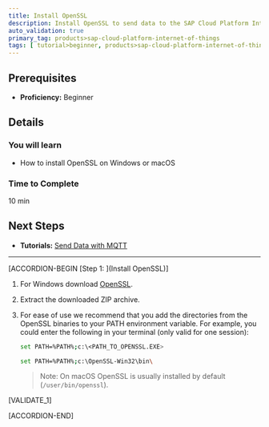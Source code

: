 ```yaml
---
title: Install OpenSSL
description: Install OpenSSL to send data to the SAP Cloud Platform Internet of Things Service Cloud using MQTT and REST.
auto_validation: true
primary_tag: products>sap-cloud-platform-internet-of-things
tags: [ tutorial>beginner, products>sap-cloud-platform-internet-of-things, topic>internet-of-things, topic>cloud ]
---
```


<!-- loio62aa257a98114802977b98495bdb4e6d -->

## Prerequisites
 - **Proficiency:** Beginner


## Details
### You will learn
- How to install OpenSSL on Windows or macOS

### Time to Complete
10 min

## Next Steps
- **Tutorials:** [Send Data with MQTT](https://developers.sap.com/tutorials/iot-cf-send-data-mqtt.html)

---

[ACCORDION-BEGIN [Step 1: ](Install OpenSSL)]

1.  For Windows download [OpenSSL](https://sourceforge.net/projects/openssl/files/latest/download).

2.  Extract the downloaded ZIP archive.

3.  For ease of use we recommend that you add the directories from the OpenSSL binaries to your PATH environment variable. For example, you could enter the following in your terminal (only valid for one session):

    ```bash
    set PATH=%PATH%;c:\<PATH_TO_OPENSSL.EXE>
    ```

    ```bash
    set PATH=%PATH%;c:\OpenSSL-Win32\bin\
    ```
    > Note:
    > On macOS OpenSSL is usually installed by default (`/user/bin/openssl`).
    >
    >

[VALIDATE_1]

[ACCORDION-END]
